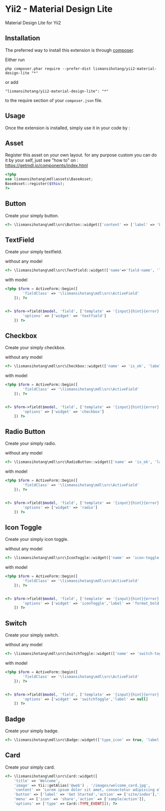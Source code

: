 Yii2 - Material Design Lite 
============================
Material Design Lite for Yii2

Installation
------------

The preferred way to install this extension is through [composer](http://getcomposer.org/download/).

Either run

```
php composer.phar require --prefer-dist lismansihotang/yii2-material-design-lite "*"
```

or add

```
"lismansihotang/yii2-material-design-lite": "*"
```

to the require section of your `composer.json` file.


Usage
-----

Once the extension is installed, simply use it in your code by  :

Asset
-----
Register this asset on your own layout. for any purpose custom you can do it by your self, just see "how to" on : https://getmdl.io/components/index.html

```php
<?php
use lismansihotang\mdl\assets\BaseAsset;
BaseAsset::register($this); 
?>
```

Button
-----
Create your simply button.
```php
<?= \lismansihotang\mdl\src\Button::widget(['content' => ['label' => 'button']]); ?>
```

TextField
-----
Create your simply textfield.

without any model
```php
<?= \lismansihotang\mdl\src\TextField::widget(['name'=>'field-name', 'label'=>'For Label']); ?>
```

with model
```php
<?php $form = ActiveForm::begin([
        'fieldClass' => '\lismansihotang\mdl\src\ActiveField'
    ]); ?>


<?= $form->field($model, 'field', ['template' => '{input}{hint}{error}'])->widget(TextField::className(), [
        'options' => ['widget' => 'textfield']
    ]) ?>
```

Checkbox
-----
Create your simply checkbox.

without any model
```php
<?= \lismansihotang\mdl\src\Checkbox::widget(['name' => 'is_ok', 'label' => 'Yes']); ?>
```

with model
```php
<?php $form = ActiveForm::begin([
        'fieldClass' => '\lismansihotang\mdl\src\ActiveField'
    ]); ?>


<?= $form->field($model, 'field', ['template' => '{input}{hint}{error}'])->widget(Checkbox::className(), [
        'options' => ['widget' => 'checkbox']
    ]) ?>
```

Radio Button
-----
Create your simply radio.

without any model
```php
<?= \lismansihotang\mdl\src\RadioButton::widget(['name' => 'is_ok', 'label' => 'Yes', 'value'=>'1']); ?>
```

with model
```php
<?php $form = ActiveForm::begin([
        'fieldClass' => '\lismansihotang\mdl\src\ActiveField'
    ]); ?>


<?= $form->field($model, 'field', ['template' => '{input}{hint}{error}'])->widget(RadioButton::className(), [
        'options' => ['widget' => 'radio']
    ]) ?>
```

Icon Toggle
-----
Create your simply icon toggle.

without any model
```php
<?= \lismansihotang\mdl\src\IconToggle::widget(['name' => 'icon-toggle', 'label' => 'format_bold']); ?>
```

with model
```php
<?php $form = ActiveForm::begin([
        'fieldClass' => '\lismansihotang\mdl\src\ActiveField'
    ]); ?>


<?= $form->field($model, 'field', ['template' => '{input}{hint}{error}'])->widget(IconToggle::className(), [
        'options' => ['widget' => 'iconToggle','label' => 'format_bold']
    ]) ?>
```

Switch
-----
Create your simply switch.

without any model
```php
<?= \lismansihotang\mdl\src\SwitchToggle::widget(['name' => 'switch-toggle', 'label' => null]); ?>
```

with model
```php
<?php $form = ActiveForm::begin([
        'fieldClass' => '\lismansihotang\mdl\src\ActiveField'
    ]); ?>


<?= $form->field($model, 'field', ['template' => '{input}{hint}{error}'])->widget(SwitchToggle::className(), [
        'options' => ['widget' => 'switchToggle','label' => null]
    ]) ?>
```

Badge
-----
Create your simply badge.
```php
<?= \lismansihotang\mdl\src\Badge::widget(['type_icon' => true, 'label' => 'account_box', 'options' => ['data-badge' => '2']]); ?>
```

Card
-----
Create your simply card.
```php
<?= \lismansihotang\mdl\src\Card::widget([
    'title' => 'Welcome',
    'image' => Yii::getAlias('@web') . '/images/welcome_card.jpg',
    'content' => 'Lorem ipsum dolor sit amet, consectetur adipiscing elit. Mauris sagittis pellentesque lacus eleifend lacinia...',
    'button' => ['label' => 'Get Started','action' => ['site/index'],'icon' => 'event'],
    'menu' => ['icon' => 'share','action' => ['sample/action']],
    'options' => ['type' => Card::TYPE_EVENT]]); ?>
```
